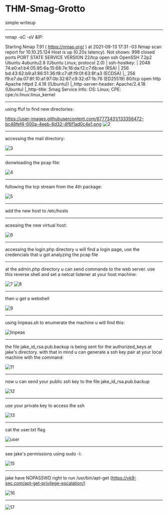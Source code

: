 # THM-Smag-Grotto

simple writeup

------------------------------------------------------

nmap -sC -sV &IP:

Starting Nmap 7.91 ( https://nmap.org/ ) at 2021-09-13 17:31 -03
Nmap scan report for 10.10.25.124
Host is up (0.20s latency).
Not shown: 998 closed ports
PORT   STATE SERVICE VERSION
22/tcp open  ssh     OpenSSH 7.2p2 Ubuntu 4ubuntu2.8 (Ubuntu Linux; protocol 2.0)
| ssh-hostkey: 
|   2048 74:e0:e1:b4:05:85:6a:15:68:7e:16:da:f2:c7:6b:ee (RSA)
|   256 bd:43:62:b9:a1:86:51:36:f8:c7:df:f9:0f:63:8f:a3 (ECDSA)
|_  256 f9:e7:da:07:8f:10:af:97:0b:32:87:c9:32:d7:1b:76 (ED25519)
80/tcp open  http    Apache httpd 2.4.18 ((Ubuntu))
|_http-server-header: Apache/2.4.18 (Ubuntu)
|_http-title: Smag
Service Info: OS: Linux; CPE: cpe:/o:linux:linux_kernel

------------------------------------------------------

using ffuf to find new directories:

https://user-images.githubusercontent.com/67773431/133356472-bc48fef4-600a-4eeb-8d32-4f6f1ad0c4e1.png
![2](https://user-images.githubusercontent.com/67773431/133356475-e9eaef4d-ffdd-4cbc-8ce5-6c135ceb00fa.png)

------------------------------------------------------

accessing the mail directory:

![3](https://user-images.githubusercontent.com/67773431/133356478-2c1b8a63-4755-43f2-ab9f-1c44d920519d.png)

------------------------------------------------------

donwloading the pcap file:

![4](https://user-images.githubusercontent.com/67773431/133356479-f635cbdd-dbf8-4899-b42e-63275a3fe8a3.png)

------------------------------------------------------

following the tcp stream from the 4th package:

![5](https://user-images.githubusercontent.com/67773431/133356480-050cfd0e-765c-4c5b-92e1-a8f017f53196.png)

------------------------------------------------------

add the new host to /etc/hosts

------------------------------------------------------

acessing the new virtual host:

![6](https://user-images.githubusercontent.com/67773431/133356481-13d4e734-bd4e-408e-931e-aa66ea9b00c9.png)

------------------------------------------------------

accessing the login.php directory u will find a login page, use the credencials that u got analyzing the pcap file

------------------------------------------------------

at the admin.php directory u can send commands to the web server. use this reverse shell and set a netcat listener at your 
host machine:

![7](https://user-images.githubusercontent.com/67773431/133356482-1f71bb9a-fa5c-45d7-8dea-5b435efa36a5.png)
![8](https://user-images.githubusercontent.com/67773431/133356484-7f96070e-0bd4-4510-b7d4-5612097b7d63.png)

------------------------------------------------------

then u get a webshell

![9](https://user-images.githubusercontent.com/67773431/133356485-a0f06850-5996-4514-96fc-d19a9f48fcff.png)

------------------------------------------------------

using linpeas.sh to enumerate the machine u will find this:

![linpeas](https://user-images.githubusercontent.com/67773431/171980841-b965f772-30ed-4c90-94b6-b657c3440582.png)

------------------------------------------------------

the file jake_id_rsa.pub.backup is being sent for the authorized_keys at jake's directory. with that in mind u can generate a ssh key pair at your local machine with the command:

![11](https://user-images.githubusercontent.com/67773431/133356487-850e868f-2a4b-4991-9b69-44ffcfa92565.png)

------------------------------------------------------

now u can send your public ssh key to the file jake_id_rsa.pub.backup

![12](https://user-images.githubusercontent.com/67773431/133356488-c2de5c88-0d2b-4a03-b43f-becacf9f5cd2.png)

------------------------------------------------------

use your private key to access the ssh

![13](https://user-images.githubusercontent.com/67773431/133356489-61421b99-8bfd-4e78-a8ae-082a9220bf19.png)

------------------------------------------------------

cat the user.txt flag

![user](https://user-images.githubusercontent.com/67773431/171981365-4e9a20fa-c09b-41d0-8005-c9b2f551f836.png)

------------------------------------------------------

see jake's permissions using sudo -l:

![15](https://user-images.githubusercontent.com/67773431/133356494-ac7249ea-6e6e-43bb-a8e9-ef0be5664f2b.png)

------------------------------------------------------

jake have NOPASSWD right to run /usr/bin/apt-get (https://vk9-sec.com/apt-get-privilege-escalation/)

![16](https://user-images.githubusercontent.com/67773431/133356495-d8babc19-c666-4c01-b18e-d896d687c419.png)

------------------------------------------------------

![17](https://user-images.githubusercontent.com/67773431/133356496-ffa41dbe-0823-4074-ac5b-4a95f9777686.png)



